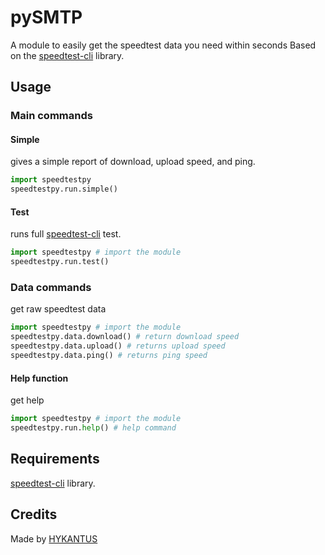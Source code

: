 # pySMTP
A module to easily get the speedtest data you need within seconds
Based on the [speedtest-cli](https://pypi.org/project/speedtest-cli/) library.

## Usage

### Main commands

#### Simple
gives a simple report of download, upload speed, and ping.
```python
import speedtestpy
speedtestpy.run.simple()
```

#### Test
runs full [speedtest-cli](https://pypi.org/project/speedtest-cli/) test.
```python
import speedtestpy # import the module
speedtestpy.run.test()
```

### Data commands
get raw speedtest data
```python
import speedtestpy # import the module
speedtestpy.data.download() # return download speed
speedtestpy.data.upload() # returns upload speed
speedtestpy.data.ping() # returns ping speed
```

#### Help function
get help
```python
import speedtestpy # import the module
speedtestpy.run.help() # help command
```


## Requirements
[speedtest-cli](https://pypi.org/project/speedtest-cli/) library.

## Credits
Made by [HYKANTUS](http://www.hykantus.tk)
